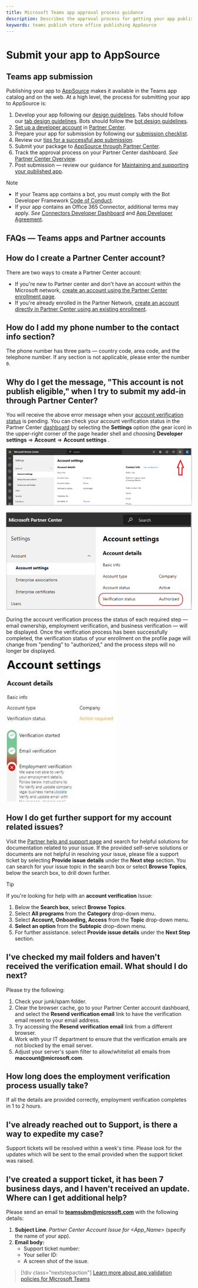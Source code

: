 ```yaml
---
title: Microsoft Teams app approval process guidance
description: Describes the approval process for getting your app published to the Microsoft Teams app store
keywords: teams publish store office publishing AppSource
---
```

# Submit your app to AppSource

## Teams app submission

Publishing  your app to [AppSource](https://appsource.microsoft.com) makes it available in the Teams app catalog and on the web. At a high level, the process for submitting your app to AppSource is:

1. Develop your app following our [design guidelines](~/concepts/design/understand-use-cases.md). Tabs should follow our [tab design guidelines](~/tabs/design/tabs.md). Bots should follow the [bot design guidelines](~/bots/design/bots.md).
1. [Set up a developer account](/office/dev/store/open-a-developer-account) in [Partner Center](https://support.microsoft.com/help/4499930/partner-center-overview).
1. Prepare your app for submission by following our [submission checklist](~/concepts/deploy-and-publish/appsource/prepare/submission-checklist.md).
1. Review our [tips for a successful app submission](~/concepts/deploy-and-publish/appsource/prepare/frequently-failed-cases.md).
1. Submit your package to [AppSource through Partner Center](/office/dev/store/use-partner-center-to-submit-to-appsource).
1. Track the approval process on your Partner Center dashboard. *See* [Partner Center Overview](https://support.microsoft.com/help/4499930/partner-center-overview).
1. Post submission — review our guidance for [Maintaining and supporting your published app](~/concepts/deploy-and-publish/appsource/post-publish/overview.md).

>[!NOTE]
>
> * If your Teams app contains a bot, you must comply with the Bot Developer Framework [Code of Conduct](https://aka.ms/bf-conduct).
> * If your app contains an Office 365 Connector, additional terms may apply. *See* [Connectors Developer Dashboard](https://aka.ms/connectorsdashboard) and [App Developer Agreement](https://sellerdashboard.microsoft.com/Assets/Content/Agreements/Office_Store_Seller_Agreement_20120927.htm).

## **FAQs — Teams apps and Partner accounts**

## How do I create a Partner Center account?

There are two ways to create a Partner Center account:

* If you're new to Partner center and don't have an account  within the Microsoft network, [create an account using the Partner Center enrollment page](/office/dev/store/open-a-developer-account#create-an-account-using-an-existing-partner-center-enrollment).
* If you're already enrolled in the Partner Network, [create an account directly in Partner Center using an existing enrollment](/office/dev/store/).

## How do I add my phone number to the contact info section?

The phone number has three parts — country code, area code, and the telephone number. If any section is not applicable, please enter the number `0`.

## Why do I get the message, "This account is not publish eligible," when I try to submit my add-in through Partner Center?

You will receive the above error message when your [account verification status](/partner-center/verification-responses) is pending. You can check your account verification status in the Partner Center [dashboard](https://partner.microsoft.com/dashboard) by selecting the **Settings** option (the gear icon) in the upper-right corner of the page header shell and choosing **Developer settings** => **Account**  => **Account settings** .

![Partner Center account settings page](../../../assets/images/partner-center-accts-page.png)

![Partner Center verification status](../../../assets/images/partner-center-verification-status.png)

During the account verification process the status of each required step —  email ownership, employment verification, and business verification — will be displayed. Once the verification process has been successfully completed, the verification status of your enrollment on the profile page will change from "pending" to "authorized," and the process steps will no longer be displayed.

![Partner Center verification error](../../../assets/images/partner-center-acct-verification-error.png)

## How I do get further support for my account related issues?

Visit the [Partner help and support page](https://aka.ms/marketplacepublishersupport) and search for helpful solutions for documentation related to your issue. If the provided self-serve solutions or documents are not helpful in resolving your issue, please file a support ticket by selecting **Provide issue details** under the **Next step** section. You can search for your issue topic in the search box or select **Browse Topics**, below the search box, to drill down further.

> [!TIP]
> If you're looking for help with an **account verification**  Issue:
>
>1. Below the **Search box**, select **Browse Topics**.
>1. Select **All programs** from the **Category** drop-down menu.
> 1. Select **Account, Onboarding, Access** from the **Topic** drop-down menu.
>1. **Select an option** from the **Subtopic** drop-down menu.
>1. For further assistance. select **Provide issue details** under  the **Next Step** section.
>

## I've checked my mail folders and haven't received the verification email. What  should I do next?

Please try the following:

1. Check your junk/spam folder.
1. Clear the browser cache, go to your Partner Center account dashboard, and select  the **Resend verification email** link to have the verification email resent to your email address.
1. Try accessing the  **Resend verification email** link  from a different browser.
1. Work with your IT department to ensure that the verification emails are not blocked by the email server.
1. Adjust your server's spam filter to allow/whitelist all emails from **maccount@microsoft.<span></span>com**.

## How long does the employment verification process usually take?

If all the details are provided correctly, employment verification completes in 1 to 2 hours.

## I've already reached out to Support, is there a way to expedite my case?

Support tickets will be resolved within a week's time. Please look for the updates which will be sent to the email provided when the support ticket was raised.

## I've created a support ticket, it has been 7 business days, and I haven't received an update. Where can I get additional help?

Please send an email to **<teamsubm@microsoft.com>** with the following details:

1. **Subject Line**. *Partner Center Account Issue for <App_Name>* (specify the name of your app).
2. **Email body:**
    * Support ticket number:
    * Your seller ID:
    * A screen shot of the issue.

> [!div class="nextstepaction"]
> [Learn more about app validation policies for Microsoft Teams](/office/dev/store/validation-policies#14-microsoft-teams-apps)
